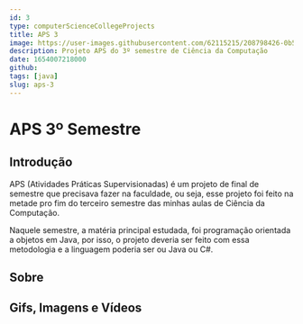 ```yaml
---
id: 3
type: computerScienceCollegeProjects
title: APS 3
image: https://user-images.githubusercontent.com/62115215/208798426-0b528230-530f-446f-9c1e-04df1b18835d.png
description: Projeto APS do 3º semestre de Ciência da Computação
date: 1654007218000
github:
tags: [java]
slug: aps-3
---
```


# APS 3º Semestre

## Introdução

APS (Atividades Práticas Supervisionadas) é um projeto de final de semestre que precisava fazer na faculdade, ou seja, esse projeto foi feito na metade pro fim do terceiro semestre das minhas aulas de Ciência da Computação.

Naquele semestre, a matéria principal estudada, foi programação orientada a objetos em Java, por isso, o projeto deveria ser feito com essa metodologia e a linguagem poderia ser ou Java ou C#.

## Sobre

## Gifs, Imagens e Vídeos
